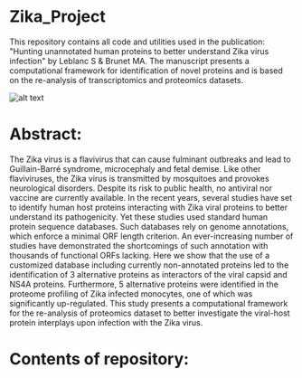 # Zika_Project

This repository contains all code and utilities used in the publication: "Hunting unannotated human proteins to better understand Zika virus infection" by Leblanc S & Brunet MA.
The manuscript presents a computational framework for identification of novel proteins and is based on the re-analysis of transcriptomics and proteomics datasets.

![alt text](https://github.com/MAB-Lab/Zika_Project/Graphical_abstract.jpg?raw=true)

# Abstract:
The Zika virus is a flavivirus that can cause fulminant outbreaks and lead to Guillain-Barré syndrome, microcephaly and fetal demise. Like other flaviviruses, the Zika virus is transmitted by mosquitoes and provokes neurological disorders. Despite its risk to public health, no antiviral nor vaccine are currently available. In the recent years, several studies have set to identify human host proteins interacting with Zika viral proteins to better understand its pathogenicity. Yet these studies used standard human protein sequence databases. Such databases rely on genome annotations, which enforce a minimal ORF length criterion. An ever-increasing number of studies have demonstrated the shortcomings of such annotation with thousands of functional ORFs lacking. Here we show that the use of a customized database including currently non-annotated proteins led to the identification of 3 alternative proteins as interactors of the viral capsid and NS4A proteins. Furthermore, 5 alternative proteins were identified in the proteome profiling of Zika infected monocytes, one of which was significantly up-regulated. This study presents a computational framework for the re-analysis of proteomics dataset to better investigate the viral-host protein interplays upon infection with the Zika virus.

# Contents of repository:
